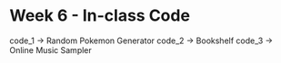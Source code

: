 # Week 6 - In-class Code

code_1 -> Random Pokemon Generator
code_2 -> Bookshelf
code_3 -> Online Music Sampler